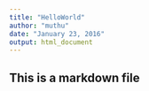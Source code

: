 ```yaml
---
title: "HelloWorld"
author: "muthu"
date: "January 23, 2016"
output: html_document
---
```


## This is a markdown file